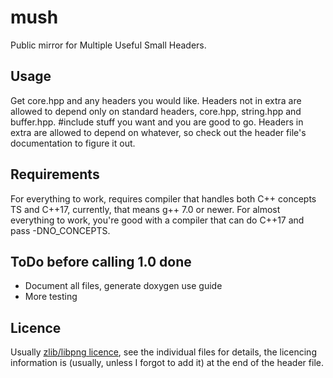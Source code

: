 # mush
Public mirror for Multiple Useful Small Headers.

## Usage
Get core.hpp and any headers you would like.  Headers not in extra are allowed
to depend only on standard headers, core.hpp, string.hpp and buffer.hpp. #include
stuff you want and you are good to go.  Headers in extra are allowed to depend on
whatever, so check out the header file's documentation to figure it out.

## Requirements
For everything to work, requires compiler that handles both C++ concepts TS and
C++17, currently, that means g++ 7.0 or newer.  For almost everything to work,
you're good with a compiler that can do C++17 and pass -DNO_CONCEPTS.

## ToDo before calling 1.0 done
* Document all files, generate doxygen use guide
* More testing

## Licence
Usually [zlib/libpng licence][zlib licence], see the individual files for details,
the licencing information is (usually, unless I forgot to add it) at the end of
the header file.




[zlib licence]: https://opensource.org/licenses/Zlib

